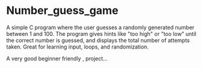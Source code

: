 # Number_guess_game
A simple C program where the user guesses a randomly generated number between 1 and 100. The program gives hints like "too high" or "too low" until the correct number is guessed, and displays the total number of attempts taken. Great for learning input, loops, and randomization.

A very good beginner friendly , project...

